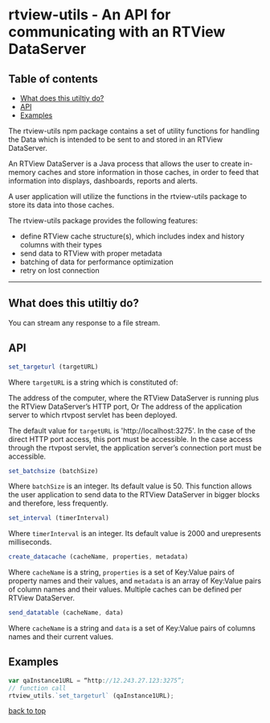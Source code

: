 
# rtview-utils - An API for communicating with an RTView DataServer


## Table of contents

- [What does this utiltiy do?](#what-does-this-utiltiy-do?)
- [API](#api)
- [Examples](#examples)


The rtview-utils npm package contains a set of utility functions for handling the Data which is intended to be sent to and stored in an RTView DataServer.

An RTView DataServer is a Java process that allows the user to create in-memory caches and store information in those caches, in order to feed that information into displays, dashboards, reports and alerts.

A user application will utilize the functions in the rtview-utils package to store its data into those caches. 

The rtview-utils package provides the following features:

- define RTView cache structure(s), which includes index and history columns with their types
- send data to RTView with proper metadata 
- batching of data for performance optimization
- retry on lost connection



---


## What does this utiltiy do?

You can stream any response to a file stream.


## API

```js
set_targeturl (targetURL) 
```

Where `targetURL` is a string which is constituted of: 

The address of the computer, where the RTView DataServer is running plus the RTView DataServer’s HTTP port,
Or
The address of the application server to which rtvpost servlet has been deployed.

The default value for `targetURL` is 'http://localhost:3275'.
In the case of the direct HTTP port access, this port must be accessible.
In the case access through the rtvpost servlet, the application server’s connection port must be accessible.


```js
set_batchsize (batchSize) 
```

Where `batchSize` is an integer.
Its default value is 50.
This function allows the user application to send data to the RTView DataServer in bigger blocks and therefore, less frequently.



```js
set_interval (timerInterval)  
```

Where `timerInterval` is an integer.
Its default value is 2000 and urepresents milliseconds.


```js
create_datacache (cacheName, properties, metadata) 
```

Where `cacheName` is a string, `properties` is a set of Key:Value pairs of property names and their values, and `metadata` is an
array of Key:Value pairs of column names and their values. Multiple caches can be defined per RTView DataServer. 


```js
send_datatable (cacheName, data) 
```

Where `cacheName` is a string and `data` is a set of Key:Value pairs of columns names and their current values.




## Examples

```js
var qaInstance1URL = “http://12.243.27.123:3275”;
// function call
rtview_utils.`set_targeturl` (qaInstance1URL);

```


[back to top](#table-of-contents)
